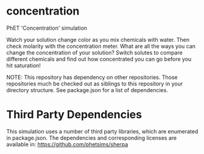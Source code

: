 concentration
=============

PhET 'Concentration' simulation

Watch your solution change color as you mix chemicals with water. Then check molarity
with the concentration meter. What are all the ways you can change the concentration
of your solution? Switch solutes to compare different chemicals and find out how
concentrated you can go before you hit saturation!

NOTE: This repository has dependency on other repositories. Those repositories
much be checked out as siblings to this repository in your directory structure.
See package.json for a list of dependencies.

Third Party Dependencies
=============

This simulation uses a number of third party libraries, which are enumerated in package.json.
The dependencies and corresponding licenses are available in: https://github.com/phetsims/sherpa
